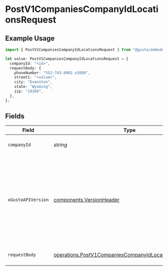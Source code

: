 # PostV1CompaniesCompanyIdLocationsRequest

## Example Usage

```typescript
import { PostV1CompaniesCompanyIdLocationsRequest } from "@gusto/embedded-api/models/operations";

let value: PostV1CompaniesCompanyIdLocationsRequest = {
  companyId: "<id>",
  requestBody: {
    phoneNumber: "552-743-8902 x3899",
    street1: "<value>",
    city: "Evanston",
    state: "Wyoming",
    zip: "19260",
  },
};
```

## Fields

| Field                                                                                                                                                                                                                        | Type                                                                                                                                                                                                                         | Required                                                                                                                                                                                                                     | Description                                                                                                                                                                                                                  |
| ---------------------------------------------------------------------------------------------------------------------------------------------------------------------------------------------------------------------------- | ---------------------------------------------------------------------------------------------------------------------------------------------------------------------------------------------------------------------------- | ---------------------------------------------------------------------------------------------------------------------------------------------------------------------------------------------------------------------------- | ---------------------------------------------------------------------------------------------------------------------------------------------------------------------------------------------------------------------------- |
| `companyId`                                                                                                                                                                                                                  | *string*                                                                                                                                                                                                                     | :heavy_check_mark:                                                                                                                                                                                                           | The UUID of the company                                                                                                                                                                                                      |
| `xGustoAPIVersion`                                                                                                                                                                                                           | [components.VersionHeader](../../models/components/versionheader.md)                                                                                                                                                         | :heavy_minus_sign:                                                                                                                                                                                                           | Determines the date-based API version associated with your API call. If none is provided, your application's [minimum API version](https://docs.gusto.com/embedded-payroll/docs/api-versioning#minimum-api-version) is used. |
| `requestBody`                                                                                                                                                                                                                | [operations.PostV1CompaniesCompanyIdLocationsRequestBody](../../models/operations/postv1companiescompanyidlocationsrequestbody.md)                                                                                           | :heavy_check_mark:                                                                                                                                                                                                           | Create a company location.                                                                                                                                                                                                   |